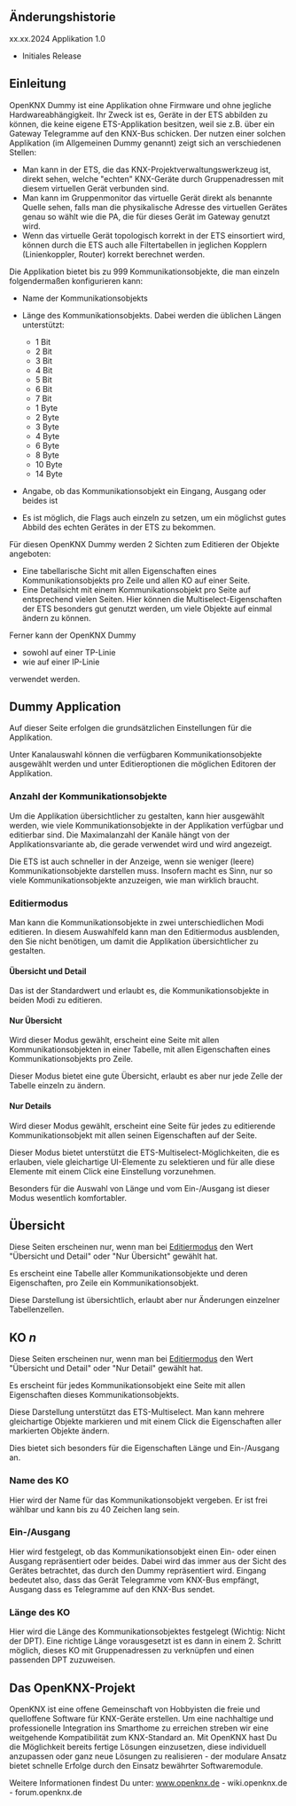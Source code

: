 ## **Änderungshistorie**

xx.xx.2024 Applikation 1.0

* Initiales Release

## **Einleitung**

OpenKNX Dummy ist eine Applikation ohne Firmware und ohne jegliche Hardwareabhängigkeit. Ihr Zweck ist es, Geräte in der ETS abbilden zu können, die keine eigene ETS-Applikation besitzen, weil sie z.B. über ein Gateway Telegramme auf den KNX-Bus schicken. Der nutzen einer solchen Applikation (im Allgemeinen Dummy genannt) zeigt sich an verschiedenen Stellen:

* Man kann in der ETS, die das KNX-Projektverwaltungswerkzeug ist, direkt sehen, welche "echten" KNX-Geräte durch Gruppenadressen mit diesem virtuellen Gerät verbunden sind.
* Man kann im Gruppenmonitor das virtuelle Gerät direkt als benannte Quelle sehen, falls man die physikalische Adresse des virtuellen Gerätes genau so wählt wie die PA, die für dieses Gerät im Gateway genutzt wird.
* Wenn das virtuelle Gerät topologisch korrekt in der ETS einsortiert wird, können durch die ETS auch alle Filtertabellen in jeglichen Kopplern (Linienkoppler, Router) korrekt berechnet werden.

Die Applikation bietet bis zu 999 Kommunikationsobjekte, die man einzeln folgendermaßen konfigurieren kann:

* Name der Kommunikationsobjekts
* Länge des Kommunikationsobjekts. Dabei werden die üblichen Längen unterstützt:

  * 1 Bit
  * 2 Bit
  * 3 Bit
  * 4 Bit
  * 5 Bit
  * 6 Bit
  * 7 Bit
  * 1 Byte
  * 2 Byte
  * 3 Byte
  * 4 Byte
  * 6 Byte
  * 8 Byte
  * 10 Byte
  * 14 Byte

* Angabe, ob das Kommunikationsobjekt ein Eingang, Ausgang oder beides ist 
* Es ist möglich, die Flags auch einzeln zu setzen, um ein möglichst gutes Abbild des echten Gerätes in der ETS zu bekommen.

Für diesen OpenKNX Dummy werden 2 Sichten zum Editieren der Objekte angeboten:

* Eine tabellarische Sicht mit allen Eigenschaften eines Kommunikationsobjekts pro Zeile und allen KO auf einer Seite. 
* Eine Detailsicht mit einem Kommunikationsobjekt pro Seite auf entsprechend vielen Seiten. Hier können die Multiselect-Eigenschaften der ETS besonders gut genutzt werden, um viele Objekte auf einmal ändern zu können.

Ferner kann der OpenKNX Dummy 

* sowohl auf einer TP-Linie
* wie auf einer IP-Linie

verwendet werden.

## **Dummy Application**

Auf dieser Seite erfolgen die grundsätzlichen Einstellungen für die Applikation. 

Unter Kanalauswahl können die verfügbaren Kommunikationsobjekte ausgewählt werden und unter Editieroptionen die möglichen Editoren der Applikation.

<!-- DOC -->
### **Anzahl der Kommunikationsobjekte**

Um die Applikation übersichtlicher zu gestalten, kann hier ausgewählt werden, wie viele Kommunikationsobjekte in der Applikation verfügbar und editierbar sind. Die Maximalanzahl der Kanäle hängt von der Applikationsvariante ab, die gerade verwendet wird und wird angezeigt.

Die ETS ist auch schneller in der Anzeige, wenn sie weniger (leere) Kommunikationsobjekte darstellen muss. Insofern macht es Sinn, nur so viele Kommunikationsobjekte anzuzeigen, wie man wirklich braucht.

<!-- DOC -->
### **Editiermodus**

Man kann die Kommunikationsobjekte in zwei unterschiedlichen Modi editieren. In diesem Auswahlfeld kann man den Editiermodus ausblenden, den Sie nicht benötigen, um damit die Applikation übersichtlicher zu gestalten.

#### **Übersicht und Detail**

Das ist der Standardwert und erlaubt es, die Kommunikationsobjekte in beiden Modi zu editieren.

#### **Nur Übersicht**

Wird dieser Modus gewählt, erscheint eine Seite mit allen Kommunikationsobjekten in einer Tabelle, mit allen Eigenschaften eines Kommunikationsobjekts pro Zeile.

Dieser Modus bietet eine gute Übersicht, erlaubt es aber nur jede Zelle der Tabelle einzeln zu ändern.

#### **Nur Details**

Wird dieser Modus gewählt, erscheint eine Seite für jedes zu editierende Kommunikationsobjekt mit allen seinen Eigenschaften auf der Seite.

Dieser Modus bietet unterstützt die ETS-Multiselect-Möglichkeiten, die es erlauben, viele gleichartige UI-Elemente zu selektieren und für alle diese Elemente mit einem Click eine Einstellung vorzunehmen.

Besonders für die Auswahl von Länge und vom Ein-/Ausgang ist dieser Modus wesentlich komfortabler.

<!-- DOC -->
## Übersicht

<!-- DOC Skip="1" -->
Diese Seiten erscheinen nur, wenn man bei [Editiermodus](#editiermodus) den Wert "Übersicht und Detail" oder "Nur Übersicht" gewählt hat.

Es erscheint eine Tabelle aller Kommunikationsobjekte und deren Eigenschaften, pro Zeile ein Kommunikationsobjekt.

Diese Darstellung ist übersichtlich, erlaubt aber nur Änderungen einzelner Tabellenzellen.


<!-- DOC -->
## **KO *n***

<!-- DOC Skip="1" -->
Diese Seiten erscheinen nur, wenn man bei [Editiermodus](#editiermodus) den Wert "Übersicht und Detail" oder "Nur Detail" gewählt hat.

Es erscheint für jedes Kommunikationsobjekt eine Seite mit allen Eigenschaften dieses Kommunikationsobjekts. 

Diese Darstellung unterstützt das ETS-Multiselect. Man kann mehrere gleichartige Objekte markieren und mit einem Click die Eigenschaften aller markierten Objekte ändern. 

Dies bietet sich besonders für die Eigenschaften Länge und Ein-/Ausgang an.

<!-- DOC -->
### **Name des KO**

Hier wird der Name für das Kommunikationsobjekt vergeben. Er ist frei wählbar und kann bis zu 40 Zeichen lang sein.

<!-- DOC -->
### **Ein-/Ausgang**

Hier wird festgelegt, ob das Kommunikationsobjekt einen Ein- oder einen Ausgang repräsentiert oder beides. Dabei wird das immer aus der Sicht des Gerätes betrachtet, das durch den Dummy repräsentiert wird. Eingang bedeutet also, dass das Gerät Telegramme vom KNX-Bus empfängt, Ausgang dass es Telegramme auf den KNX-Bus sendet.

<!-- DOC -->
### **Länge des KO**

Hier wird die Länge des Kommunikationsobjektes festgelegt (Wichtig: Nicht der DPT). Eine richtige Länge vorausgesetzt ist es dann in einem 2. Schritt möglich, dieses KO mit Gruppenadressen zu verknüpfen und einen passenden DPT zuzuweisen.

<!-- DOC HelpContext="OpenKNX" -->
## Das OpenKNX-Projekt

OpenKNX ist eine offene Gemeinschaft von Hobbyisten die freie und quelloffene Software für KNX-Geräte erstellen. Um eine nachhaltige und professionelle Integration ins Smarthome zu erreichen streben wir eine weitgehende Kompatibilität zum KNX-Standard an. Mit OpenKNX hast Du die Möglichkeit bereits fertige Lösungen einzusetzen, diese individuell anzupassen oder ganz neue Lösungen zu realisieren - der modulare Ansatz bietet schnelle Erfolge durch den Einsatz bewährter Softwaremodule.

Weitere Informationen findest Du unter: www.openknx.de - wiki.openknx.de - forum.openknx.de